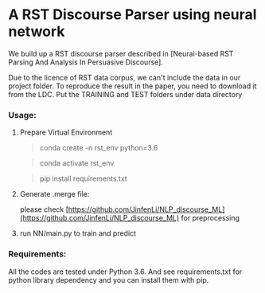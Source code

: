 # A RST Discourse Parser using neural network

We build up a RST discourse parser described in [Neural-based RST Parsing And Analysis In Persuasive Discourse]. 

Due to the licence of RST data corpus, we can't include the data in our project folder. To reproduce the result in the paper, you need to download it from the LDC. Put the TRAINING and TEST folders under data directory

### Usage:
1. Prepare Virtual Environment

    >conda create -n rst_env python=3.6
                                   
    >conda activate rst_env
                                   
    >pip install requirements.txt
                                                                                                                                                                                                                                                                                                                                                                                                                                                                                                                                                                                                                                                                                                                                                                                                                                                                                                                                                                                                                                                                                                                                                                                                                                                                                                                                                                                                                                                                                                                                                                                                                                                                                                                                                                                                                                                                                                                                                                                                       
2. Generate .merge file:

    please check [https://github.com/JinfenLi/NLP_discourse_ML](https://github.com/JinfenLi/NLP_discourse_ML) for preprocessing
    
3. run NN/main.py to train and predict

### Requirements:

All the codes are tested under Python 3.6. And see requirements.txt for python library dependency and you can install them with pip.



